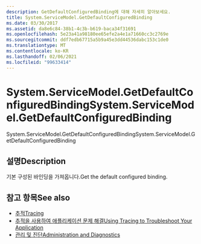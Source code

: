 ```yaml
---
description: GetDefaultConfiguredBinding에 대해 자세히 알아보세요.
title: System.ServiceModel.GetDefaultConfiguredBinding
ms.date: 03/30/2017
ms.assetid: da8e6c84-38b1-4c3b-b619-baca34f31691
ms.openlocfilehash: 5e23a41a98180ee65efe2a4e1a71660cc3c2769e
ms.sourcegitcommit: ddf7edb67715a5b9a45e3dd44536dabc153c1de0
ms.translationtype: MT
ms.contentlocale: ko-KR
ms.lasthandoff: 02/06/2021
ms.locfileid: "99633414"
---
```

# <a name="systemservicemodelgetdefaultconfiguredbinding"></a><span data-ttu-id="f425c-103">System.ServiceModel.GetDefaultConfiguredBinding</span><span class="sxs-lookup"><span data-stu-id="f425c-103">System.ServiceModel.GetDefaultConfiguredBinding</span></span>

<span data-ttu-id="f425c-104">System.ServiceModel.GetDefaultConfiguredBinding</span><span class="sxs-lookup"><span data-stu-id="f425c-104">System.ServiceModel.GetDefaultConfiguredBinding</span></span>  
  
## <a name="description"></a><span data-ttu-id="f425c-105">설명</span><span class="sxs-lookup"><span data-stu-id="f425c-105">Description</span></span>  

 <span data-ttu-id="f425c-106">기본 구성된 바인딩을 가져옵니다.</span><span class="sxs-lookup"><span data-stu-id="f425c-106">Get the default configured binding.</span></span>  
  
## <a name="see-also"></a><span data-ttu-id="f425c-107">참고 항목</span><span class="sxs-lookup"><span data-stu-id="f425c-107">See also</span></span>

- [<span data-ttu-id="f425c-108">추적</span><span class="sxs-lookup"><span data-stu-id="f425c-108">Tracing</span></span>](index.md)
- [<span data-ttu-id="f425c-109">추적을 사용하여 애플리케이션 문제 해결</span><span class="sxs-lookup"><span data-stu-id="f425c-109">Using Tracing to Troubleshoot Your Application</span></span>](using-tracing-to-troubleshoot-your-application.md)
- [<span data-ttu-id="f425c-110">관리 및 진단</span><span class="sxs-lookup"><span data-stu-id="f425c-110">Administration and Diagnostics</span></span>](../index.md)
